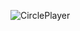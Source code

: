 ![CirclePlayer](http://web17.twitpic.com/img/227163900-cd5b989c2406718ed25a49d970f40bbb.4d38a250-full.png)
